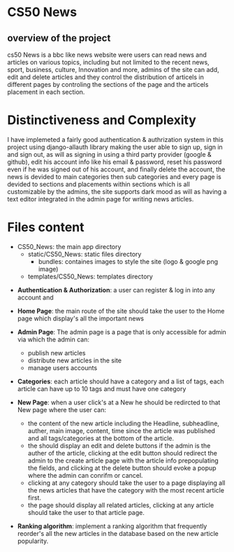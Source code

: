 # CS50 News  

## overview of the project
cs50 News is a bbc like news website were users can read news and articles on various topics, including but not limited to the recent news, sport, business, culture, Innovation and more, admins of the site can add, edit and delete articles and they control the distribution of articels in different pages by controling the sections of the page and the articels placement in each section.

# Distinctiveness and Complexity
I have implemeted a fairly good authentication & authrization system in this project using django-allauth library making the user able to sign up, sign in and sign out, as will as signing in using a third party provider (google & github), edit his account info like his email & password, reset his password even if he was signed out of his account, and finally delete the account, the news is devided to main categories then sub categories and every page is devided to sections and placements within sections which is all customizable by the admins, the site supports dark mood as will as having a text editor integrated in the admin page for writing news articles.

# Files content
- CS50_News: the main app directory
    - static/CS50_News: static files directory
        - bundles: containes images to style the site (logo & google png image)
    - templates/CS50_News: templates directory

* **Authentication & Authorization**: a user can register & log in into any account and

* **Home Page**: the main route of the site should take the user to the Home page which display's all the important news 

* **Admin Page**: The admin page is a page that is only accessible for admin via which the admin can:

    - publish new articles
    - distribute new articles in the site
    - manage users accounts

* **Categories**: each article should have a category and a list of tags, each article can have up to 10 tags and must have one category

* **New Page**: when a user click's at a New he should be redircted to that New page where the user can:

    - the content of the new article including the Headline, subheadline, auther, main image, content, time since the article was published and all tags/categories at the bottom of the article.
    - the should display an edit and delete buttons if the admin is the auther of the article, clicking at the edit button should redirect the admin to the create article page with the article info prepopulating the fields, and clicking at the delete button should evoke a popup where the admin can conrifm or cancel.
    - clicking at any category should take the user to a page displaying all the news articles that have the category with the most recent article first.
    - the page should display all related articles, clicking at any article should take the user to that article page.

* **Ranking algorithm**: implement a ranking algorithm that frequently reorder's all the new articles in the database based on the new article popularity.
